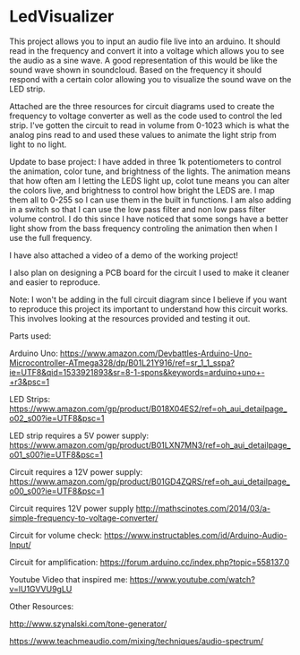 # LedVisualizer

This project allows you to input an audio file live into an arduino. It should read in the frequency and convert it into a voltage which allows you to see the audio as a sine wave. A good representation of this would be like the sound wave shown in soundcloud. Based on the frequency it should respond with a certain color allowing you to visualize the sound wave on the LED strip. 

Attached are the three resources for circuit diagrams used to create the frequency to voltage converter as well as the code used to control the led strip. I've gotten the circuit to read in volume from 0-1023 which is what the analog pins read to and used these values to animate the light strip from light to no light. 

Update to base project:
I have added in three 1k potentiometers to control the animation, color tune, and brightness of the lights. The animation means that how often am I letting the LEDS light up, colot tune means you can alter the colors live, and brightness to control how bright the LEDS are. I map them all to 0-255 so I can use them in the built in functions. I am also adding in a switch so that I can use the low pass filter and non low pass filter volume control. I do this since I have noticed that some songs have a better light show from the bass frequency controling the animation then when I use the full frequency.

I have also attached a video of a demo of the working project!

I also plan on designing a PCB board for the circuit I used to make it cleaner and easier to reproduce.

Note:
I won't be adding in the full circuit diagram since I believe if you want to reproduce this project its important to understand how this circuit works. This involves looking at the resources provided and testing it out.

Parts used:

Arduino Uno: https://www.amazon.com/Devbattles-Arduino-Uno-Microcontroller-ATmega328/dp/B01L21Y916/ref=sr_1_1_sspa?ie=UTF8&qid=1533921893&sr=8-1-spons&keywords=arduino+uno+-+r3&psc=1

LED Strips: https://www.amazon.com/gp/product/B018X04ES2/ref=oh_aui_detailpage_o02_s00?ie=UTF8&psc=1

LED strip requires a 5V power supply:
https://www.amazon.com/gp/product/B01LXN7MN3/ref=oh_aui_detailpage_o01_s00?ie=UTF8&psc=1

Circuit requires a 12V power supply:
https://www.amazon.com/gp/product/B01GD4ZQRS/ref=oh_aui_detailpage_o00_s00?ie=UTF8&psc=1

Circuit requires 12V power supply
http://mathscinotes.com/2014/03/a-simple-frequency-to-voltage-converter/

Circuit for volume check:
https://www.instructables.com/id/Arduino-Audio-Input/

Circuit for amplification:
https://forum.arduino.cc/index.php?topic=558137.0

Youtube Video that inspired me:
https://www.youtube.com/watch?v=lU1GVVU9gLU


Other Resources:

http://www.szynalski.com/tone-generator/

https://www.teachmeaudio.com/mixing/techniques/audio-spectrum/
